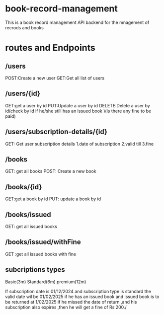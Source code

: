 # book-record-management

This is a book record management API backend for the mnagement of recrods and books

# routes and Endpoints

## /users
POST:Create a new user
GET:Get all list of users


## /users/{id}
GET:get a user by id
PUT:Update a user by id
DELETE:Delete a user by id(check by id if he/she still has an issued book )(is there any fine to be paid)

## /users/subscription-details/{id}

GET: Get user subscription details
    1.date of subscription 
    2.valid till
    3.fine


## /books
GET: get all books
POST: Create a new book


## /books/{id}
GET:get a book by id
PUT: update a book by id

## /books/issued
GET: get all issued books 

## /books/issued/withFine
GET :get all issued books with fine

## subcriptions types
Basic(3m)
Standard(6m)
premium(12m)

If subscription date is 01/12/2024
and subscription type is standard the valid date wil be 01/02/2025
if he has an issued book and issued book is to be returned at 1/02/2025
if he missed the date of return ,and his subscription also expires ,then he will get a fine of Rs 200./